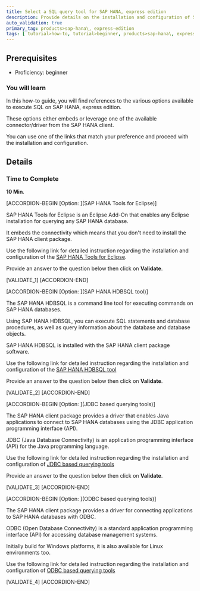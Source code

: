 ```yaml
---
title: Select a SQL query tool for SAP HANA, express edition
description: Provide details on the installation and configuration of SQL query tools and connect to SAP HANA, express edition.
auto_validation: true
primary_tag: products>sap-hana\, express-edition
tags: [ tutorial>how-to, tutorial>beginner, products>sap-hana\, express-edition ]
---
```


## Prerequisites  
- Proficiency: beginner

### You will learn

In this how-to guide, you will find references to the various options available to execute SQL on SAP HANA, express edition.

These options either embeds or leverage one of the available connector/driver from the SAP HANA client.

You can use one of the links that match your preference and proceed with the installation and configuration.

## Details

### Time to Complete
**10 Min**.

[ACCORDION-BEGIN [Option: ](SAP HANA Tools for Eclipse)]

SAP HANA Tools for Eclipse is an Eclipse Add-On that enables any Eclipse installation for querying any SAP HANA database.

It embeds the connectivity which means that you don't need to install the SAP HANA client package.

Use the following link for detailed instruction regarding the installation and configuration of the [SAP HANA Tools for Eclipse](https://www.sap.com/developer/tutorials/mlb-hxe-tools-sql-eclipse.html).

Provide an answer to the question below then click on **Validate**.

[VALIDATE_1]
[ACCORDION-END]

[ACCORDION-BEGIN [Option: ](SAP HANA HDBSQL tool)]

The SAP HANA HDBSQL is a command line tool for executing commands on SAP HANA databases.

Using SAP HANA HDBSQL, you can execute SQL statements and database procedures, as well as query information about the database and database objects.

SAP HANA HDBSQL is installed with the SAP HANA client package software.

Use the following link for detailed instruction regarding the installation and configuration of the [SAP HANA HDBSQL tool](https://www.sap.com/developer/tutorials/mlb-hxe-tools-sql-hdbsql.html)

Provide an answer to the question below then click on **Validate**.

[VALIDATE_2]
[ACCORDION-END]

[ACCORDION-BEGIN [Option: ](JDBC based querying tools)]

The SAP HANA client package provides a driver that enables Java applications to connect to SAP HANA databases using the JDBC application programming interface (API).

JDBC (Java Database Connectivity) is an application programming interface (API) for the Java programming language.

Use the following link for detailed instruction regarding the installation and configuration of [JDBC based querying tools](https://www.sap.com/developer/tutorials/mlb-hxe-tools-sql-jdbc.html)

Provide an answer to the question below then click on **Validate**.

[VALIDATE_3]
[ACCORDION-END]

[ACCORDION-BEGIN [Option: ](ODBC based querying tools)]

The SAP HANA client package provides a driver for connecting applications to SAP HANA databases with ODBC.

ODBC (Open Database Connectivity) is a standard application programming interface (API) for accessing database management systems.

Initially build for Windows platforms, it is also available for Linux environments too.

Use the following link for detailed instruction regarding the installation and configuration of [ODBC based querying tools](https://www.sap.com/developer/tutorials/mlb-hxe-tools-sql-odbc.html)

[VALIDATE_4]
[ACCORDION-END]

